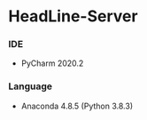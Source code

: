 HeadLine-Server<a name="TOP"></a>
===================


### IDE

* PyCharm 2020.2

### Language

* Anaconda 4.8.5 (Python 3.8.3)